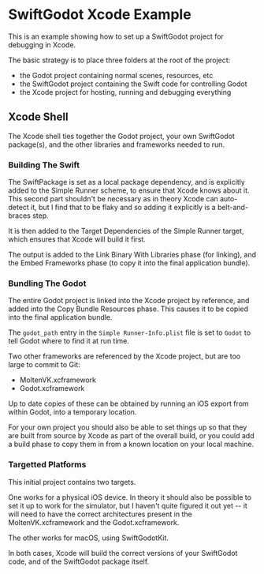 # SwiftGodot Xcode Example

This is an example showing how to set up a SwiftGodot project for debugging in Xcode.


The basic strategy is to place three folders at the root of the project:

- the Godot project containing normal scenes, resources, etc
- the SwiftGodot project containing the Swift code for controlling Godot
- the Xcode project for hosting, running and debugging everything


## Xcode Shell

The Xcode shell ties together the Godot project, your own SwiftGodot package(s), and the other libraries and frameworks needed to run.

### Building The Swift

The SwiftPackage is set as a local package dependency, and is explicitly added to the Simple Runner scheme, to ensure that Xcode knows about it. This second part shouldn't be necessary as in theory Xcode can auto-detect it, but I find that to be flaky and so adding it explicitly is a belt-and-braces step.

It is then added to the Target Dependencies of the Simple Runner target, which ensures that Xcode will build it first.

The output is added to the Link Binary With Libraries phase (for linking), and the Embed Frameworks phase (to copy it into the final application bundle).


### Bundling The Godot

The entire Godot project is linked into the Xcode project by reference, and added into the Copy Bundle Resources phase. This causes it to be copied into the final application bundle. 

The `godot_path` entry in the `Simple Runner-Info.plist` file is set to `Godot` to tell Godot where to find it at run time.

Two other frameworks are referenced by the Xcode project, but are too large to commit to Git:

- MoltenVK.xcframework
- Godot.xcframework

Up to date copies of these can be obtained by running an iOS export from within Godot, into a temporary location.

For your own project you should also be able to set things up so that they are built from source by Xcode as part of the overall build, or you could add a build phase to copy them in from a known location on your local machine.

### Targetted Platforms

This initial project contains two targets.

One works for a physical iOS device. In theory it should also be possible to set it up to work for the simulator, but I haven't quite figured it out yet -- it will need to have the correct architectures present in the MoltenVK.xcframework and the Godot.xcframework.

The other works for macOS, using SwiftGodotKit.

In both cases, Xcode will build the correct versions of your SwiftGodot code, and of the SwiftGodot package itself. 
